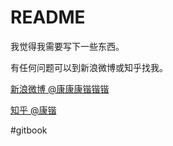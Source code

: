# README
我觉得我需要写下一些东西。

有任何问题可以到新浪微博或知乎找我。

[新浪微博 @康康康锴锴锴](http://weibo.com/whatifkk)

[知乎 @康锴](https://www.zhihu.com/people/kang-kai-51)

#gitbook